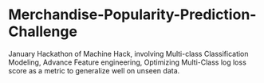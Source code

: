 # Merchandise-Popularity-Prediction-Challenge
 January Hackathon of Machine Hack, involving Multi-class Classification Modeling, Advance Feature engineering, Optimizing Multi-Class log loss score as a metric to generalize well on unseen data.
